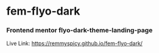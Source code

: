 # fem-flyo-dark
### Frontend mentor flyo-dark-theme-landing-page

Live Link: https://remmyspicy.github.io/fem-flyo-dark/

